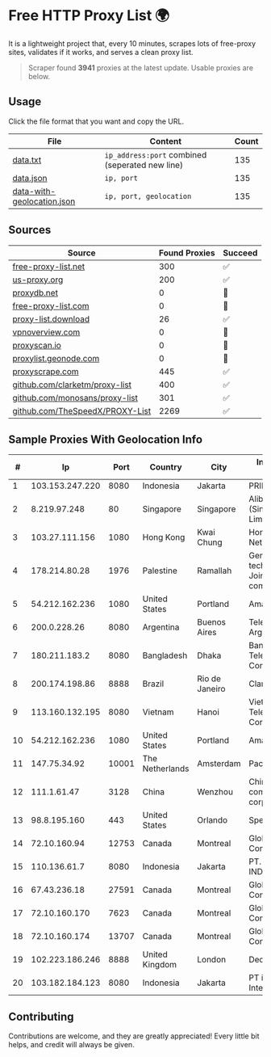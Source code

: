
# Free HTTP Proxy List 🌍

It is a lightweight project that, every 10 minutes, scrapes lots of free-proxy sites, validates if it works, and serves a clean proxy list.


> Scraper found **3941** proxies at the latest update. Usable proxies are below.

## Usage

Click the file format that you want and copy the URL.


|File|Content|Count|
|----|-------|-----|
|[data.txt](https://raw.githubusercontent.com/themiralay/Proxy-List-World/master/data.txt)|`ip_address:port` combined (seperated new line)|135|
|[data.json](https://raw.githubusercontent.com/themiralay/Proxy-List-World/master/data.json)|`ip, port`|135|
|[data-with-geolocation.json](https://raw.githubusercontent.com/themiralay/Proxy-List-World/master/data-with-geolocation.json)|`ip, port, geolocation`|135|

## Sources

|Source|Found Proxies|Succeed|
|------|-------------|-------|
|[free-proxy-list.net](https://free-proxy-list.net)|300|✅|
|[us-proxy.org](https://www.us-proxy.org)|200|✅|
|[proxydb.net](http://proxydb.net)|0|🚫|
|[free-proxy-list.com](https://free-proxy-list.com/?page=&port=&type%5B%5D=http&type%5B%5D=https&up_time=0&search=Search)|0|🚫|
|[proxy-list.download](https://www.proxy-list.download/HTTP)|26|✅|
|[vpnoverview.com](https://vpnoverview.com/privacy/anonymous-browsing/free-proxy-servers)|0|🚫|
|[proxyscan.io](https://www.proxyscan.io)|0|🚫|
|[proxylist.geonode.com](https://proxylist.geonode.com/api/proxy-list?limit=300&page=1&sort_by=lastChecked&sort_type=desc&protocols=http,https)|0|🚫|
|[proxyscrape.com](https://api.proxyscrape.com/v2/?request=displayproxies&protocol=http&timeout=10000&country=all&ssl=all&anonymity=all)|445|✅|
|[github.com/clarketm/proxy-list](https://raw.githubusercontent.com/clarketm/proxy-list/master/proxy-list-raw.txt)|400|✅|
|[github.com/monosans/proxy-list](https://raw.githubusercontent.com/monosans/proxy-list/main/proxies/http.txt)|301|✅|
|[github.com/TheSpeedX/PROXY-List](https://raw.githubusercontent.com/TheSpeedX/PROXY-List/master/http.txt)|2269|✅|


## Sample Proxies With Geolocation Info

|#|Ip|Port|Country|City|Internet Service Provider|
|-|--|----|-------|----|-------------------------|
|1|103.153.247.220|8080|Indonesia|Jakarta|PRIMAHOME|
|2|8.219.97.248|80|Singapore|Singapore|Alibaba Cloud (Singapore) Private Limited|
|3|103.27.111.156|1080|Hong Kong|Kwai Chung|Hong Kong San Ai Net Int'l Limited|
|4|178.214.80.28|1976|Palestine|Ramallah|Gemzo information technology Private Joint-Stock company|
|5|54.212.162.236|1080|United States|Portland|Amazon.com, Inc.|
|6|200.0.228.26|8080|Argentina|Buenos Aires|Telefonica de Argentina|
|7|180.211.183.2|8080|Bangladesh|Dhaka|Bangladesh Telecommunications Company Ltd.|
|8|200.174.198.86|8888|Brazil|Rio de Janeiro|Claro S.A|
|9|113.160.132.195|8080|Vietnam|Hanoi|VietNam Post and Telecom Corporation|
|10|54.212.162.236|1080|United States|Portland|Amazon.com, Inc.|
|11|147.75.34.92|10001|The Netherlands|Amsterdam|Packet Host, Inc.|
|12|111.1.61.47|3128|China|Wenzhou|China Mobile communications corporation|
|13|98.8.195.160|443|United States|Orlando|Spectrum|
|14|72.10.160.94|12753|Canada|Montreal|GloboTech Communications|
|15|110.136.61.7|8080|Indonesia|Jakarta|PT. TELKOM INDONESIA|
|16|67.43.236.18|27591|Canada|Montreal|GloboTech Communications|
|17|72.10.160.170|7623|Canada|Montreal|GloboTech Communications|
|18|72.10.160.174|13707|Canada|Montreal|GloboTech Communications|
|19|102.223.186.246|8888|United Kingdom|London|Dedicated Servers|
|20|103.182.184.123|8080|Indonesia|Jakarta|PT iForte Global Internet|



## Contributing

Contributions are welcome, and they are greatly appreciated! Every
little bit helps, and credit will always be given.

